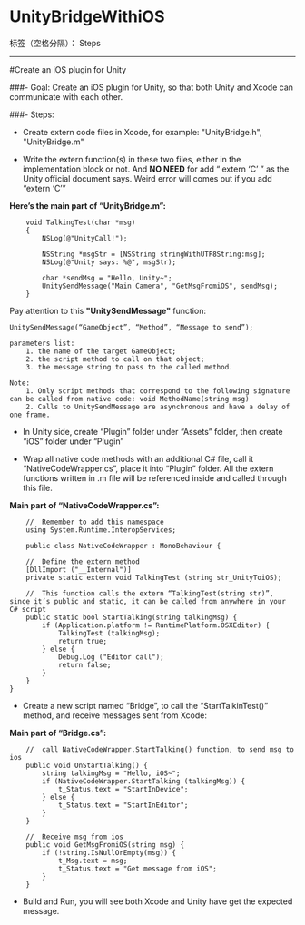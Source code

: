 # UnityBridgeWithiOS

标签（空格分隔）： Steps

---

#Create an iOS plugin for Unity

###- Goal:
    Create an iOS plugin for Unity, so that both Unity and Xcode can communicate with each other.
    
###- Steps:
- Create extern code files in Xcode, for example: "UnityBridge.h", "UnityBridge.m"

- Write the extern function(s) in these two files, either in the implementation block or not. And **NO NEED** for add “ extern ‘C’ ” as the Unity official document says. Weird error will comes out if you add “extern ‘C’”

**Here’s the main part of “UnityBridge.m”:**
```
	void TalkingTest(char *msg) 
    {
        NSLog(@"UnityCall!");
        
        NSString *msgStr = [NSString stringWithUTF8String:msg];
        NSLog(@"Unity says: %@", msgStr);
        
        char *sendMsg = "Hello, Unity~";
        UnitySendMessage("Main Camera", "GetMsgFromiOS", sendMsg);    
    }
```

Pay attention to this **"UnitySendMessage"** function:

	UnitySendMessage(“GameObject”, “Method”, “Message to send”);

    parameters list: 
    	1. the name of the target GameObject;
    	2. the script method to call on that object;
    	3. the message string to pass to the called method.
    
    Note: 
    	1. Only script methods that correspond to the following signature can be called from native code: void MethodName(string msg)
    	2. Calls to UnitySendMessage are asynchronous and have a delay of one frame.
	
- In Unity side, create “Plugin” folder under “Assets” folder, then create “iOS” folder under “Plugin”

- Wrap all native code methods with an additional C# file, call it “NativeCodeWrapper.cs”, place it into “Plugin” folder. 
All the extern functions written in .m file will be referenced inside and called through this file.
    
**Main part of “NativeCodeWrapper.cs”:**
```
	//	Remember to add this namespace
	using System.Runtime.InteropServices;

	public class NativeCodeWrapper : MonoBehaviour {

	//	Define the extern method
	[DllImport ("__Internal")]
	private static extern void TalkingTest (string str_UnityToiOS);

	//	This function calls the extern “TalkingTest(string str)”,  since it’s public and static, it can be called from anywhere in your C# script
	public static bool StartTalking(string talkingMsg) {
		if (Application.platform != RuntimePlatform.OSXEditor) {
			TalkingTest (talkingMsg);
			return true;
		} else {
			Debug.Log ("Editor call");
			return false;
		}
	}
}
```

- Create a new script named “Bridge”, to call the “StartTalkinTest()” method, and receive messages sent from Xcode:
    
**Main part of “Bridge.cs”:**
```
	//	call NativeCodeWrapper.StartTalking() function, to send msg to ios
	public void OnStartTalking() {
		string talkingMsg = "Hello, iOS~";
		if (NativeCodeWrapper.StartTalking (talkingMsg)) {
			t_Status.text = "StartInDevice";
		} else {
			t_Status.text = "StartInEditor";
		}
	}

	//	Receive msg from ios
	public void GetMsgFromiOS(string msg) {
		if (!string.IsNullOrEmpty(msg)) {
			t_Msg.text = msg;
			t_Status.text = "Get message from iOS";
		}
	}
```

- Build and Run, you will see both Xcode and Unity have get the expected message.
